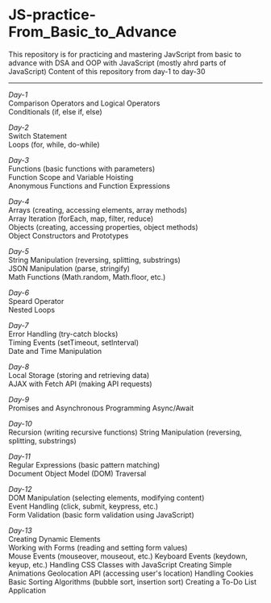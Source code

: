 # JS-practice-From_Basic_to_Advance
This repository is for practicing and mastering JavScript from basic to advance 
with DSA and OOP with JavaScript (mostly ahrd parts of JavaScript)
Content of this repository from day-1 to day-30
<hr>

_Day-1_<br>
Comparison Operators and Logical Operators<br>
Conditionals (if, else if, else)<br>

_Day-2_<br>
Switch Statement<br>
Loops (for, while, do-while)<br>

_Day-3_<br>
Functions (basic functions with parameters)<br>
Function Scope and Variable Hoisting<br>
Anonymous Functions and Function Expressions<br>

_Day-4_<br>
Arrays (creating, accessing elements, array methods)<br>
Array Iteration (forEach, map, filter, reduce)<br>
Objects (creating, accessing properties, object methods)<br>
Object Constructors and Prototypes<br>

_Day-5_<br>
String Manipulation (reversing, splitting, substrings)<br>
JSON Manipulation (parse, stringify)<br>
Math Functions (Math.random, Math.floor, etc.)<br>

_Day-6_ <br>
Speard Operator<br>
Nested Loops<br>

_Day-7_ <br>
Error Handling (try-catch blocks)<br>
Timing Events (setTimeout, setInterval)<br>
Date and Time Manipulation<br>


_Day-8_ <br>
Local Storage (storing and retrieving data)<br>
AJAX with Fetch API (making API requests)<br>

_Day-9_ <br>
Promises and Asynchronous Programming
Async/Await

_Day-10_ <br>
Recursion (writing recursive functions)
String Manipulation (reversing, splitting, substrings)

_Day-11_<br>
Regular Expressions (basic pattern matching)<br>
Document Object Model (DOM) Traversal<br>


_Day-12_<br>
DOM Manipulation (selecting elements, modifying content)<br>
Event Handling (click, submit, keypress, etc.)<br>
Form Validation (basic form validation using JavaScript)<br>

_Day-13_<br>
Creating Dynamic Elements<br>
Working with Forms (reading and setting form values)<br>
Mouse Events (mouseover, mouseout, etc.)
Keyboard Events (keydown, keyup, etc.)
Handling CSS Classes with JavaScript
Creating Simple Animations
Geolocation API (accessing user's location)
Handling Cookies
Basic Sorting Algorithms (bubble sort, insertion sort)
Creating a To-Do List Application
